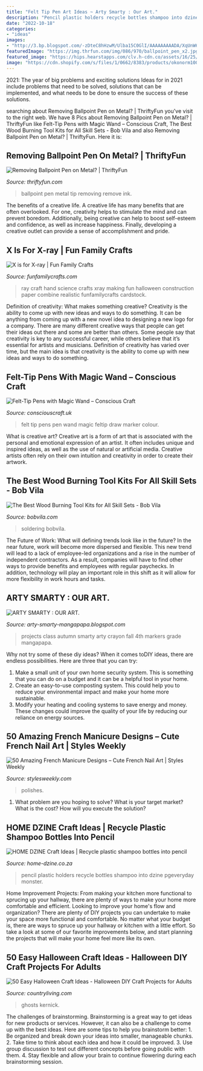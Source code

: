 ```yaml
---
title: "Felt Tip Pen Art Ideas ~ Arty Smarty : Our Art."
description: "Pencil plastic holders recycle bottles shampoo into dzine pgeveryday monster"
date: "2022-10-18"
categories:
- "ideas"
images:
- "http://3.bp.blogspot.com/-zDteC8hHzwM/Ulba15C0GlI/AAAAAAAAADA/XqUnW6nZlL4/s1600/P1020022.JPG"
featuredImage: "https://img.thrfun.com/img/086/970/ballpoint_pen_x2.jpg"
featured_image: "https://hips.hearstapps.com/clv.h-cdn.co/assets/16/25/1466820987-clx1010099a.jpg?crop=1.0xw:1xh;center,top&amp;resize=768:*"
image: "https://cdn.shopify.com/s/files/1/0662/8383/products/okonorm1001_1.jpg?v=1423866732"
---
```



2021: The year of big problems and exciting solutions
Ideas for in 2021 include problems that need to be solved, solutions that can be implemented, and what needs to be done to ensure the success of these solutions.

	

		
searching about Removing Ballpoint Pen on Metal? | ThriftyFun you've visit to the right web. We have 8 Pics about Removing Ballpoint Pen on Metal? | ThriftyFun like Felt-Tip Pens with Magic Wand – Conscious Craft, The Best Wood Burning Tool Kits for All Skill Sets - Bob Vila and also Removing Ballpoint Pen on Metal? | ThriftyFun. Here it is:
		
    
## Removing Ballpoint Pen On Metal? | ThriftyFun

<img loading=lazy src="https://img.thrfun.com/img/086/970/ballpoint_pen_x2.jpg" onerror="this.onerror=null;this.src='https://tse4.mm.bing.net/th?id=OIP.sIC3ae0_zUypW1Wdl-dTcgHaFM&amp;pid=15.1';" alt="Removing Ballpoint Pen on Metal? | ThriftyFun">

_Source: thriftyfun.com_

>ballpoint pen metal tip removing remove ink. 

	

The benefits of a creative life.
A creative life has many benefits that are often overlooked. For one, creativity helps to stimulate the mind and can prevent boredom. Additionally, being creative can help to boost self-esteem and confidence, as well as increase happiness. Finally, developing a creative outlet can provide a sense of accomplishment and pride.

    
## X Is For X-ray | Fun Family Crafts

<img loading=lazy src="https://funfamilycrafts.com/wp-content/uploads/2013/04/xray.jpg" onerror="this.onerror=null;this.src='https://tse4.mm.bing.net/th?id=OIP.JccfSQsQxs7abnPFL3cHAgHaJY&amp;pid=15.1';" alt="X is for X-ray | Fun Family Crafts">

_Source: funfamilycrafts.com_

>ray craft hand science crafts xray making fun halloween construction paper combine realistic funfamilycrafts cardstock. 

	

Definition of creativity: What makes something creative?
Creativity is the ability to come up with new ideas and ways to do something. It can be anything from coming up with a new novel idea to designing a new logo for a company. There are many different creative ways that people can get their ideas out there and some are better than others. Some people say that creativity is key to any successful career, while others believe that it’s essential for artists and musicians. Definition of creativity has varied over time, but the main idea is that creativity is the ability to come up with new ideas and ways to do something.

    
## Felt-Tip Pens With Magic Wand – Conscious Craft

<img loading=lazy src="https://cdn.shopify.com/s/files/1/0662/8383/products/okonorm1001_1.jpg?v=1423866732" onerror="this.onerror=null;this.src='https://tse2.mm.bing.net/th?id=OIP.nfqYnN3EdOfHQwrq509GoQHaHa&amp;pid=15.1';" alt="Felt-Tip Pens with Magic Wand – Conscious Craft">

_Source: consciouscraft.uk_

>felt tip pens pen wand magic feltip draw marker colour. 

	

What is creative art?
Creative art is a form of art that is associated with the personal and emotional expression of an artist. It often includes unique and inspired ideas, as well as the use of natural or artificial media. Creative artists often rely on their own intuition and creativity in order to create their artwork.

    
## The Best Wood Burning Tool Kits For All Skill Sets - Bob Vila

<img loading=lazy src="https://empire-s3-production.bobvila.com/articles/wp-content/uploads/2020/10/Best_Wood_Burning_Tool.jpg" onerror="this.onerror=null;this.src='https://tse2.mm.bing.net/th?id=OIP.nrOuYjIdWdxxFes3gAWKNAHaE8&amp;pid=15.1';" alt="The Best Wood Burning Tool Kits for All Skill Sets - Bob Vila">

_Source: bobvila.com_

>soldering bobvila. 

	

The Future of Work: What will defining trends look like in the future?
In the near future, work will become more dispersed and flexible. This new trend will lead to a lack of employee-led organizations and a rise in the number of independent contractors. As a result, companies will have to find other ways to provide benefits and employees with regular paychecks. In addition, technology will play an important role in this shift as it will allow for more flexibility in work hours and tasks.

    
## ARTY SMARTY : OUR ART.

<img loading=lazy src="http://3.bp.blogspot.com/-zDteC8hHzwM/Ulba15C0GlI/AAAAAAAAADA/XqUnW6nZlL4/s1600/P1020022.JPG" onerror="this.onerror=null;this.src='https://tse2.mm.bing.net/th?id=OIP.fQPOc2FMF7TgGqhh2AsuAAHaFj&amp;pid=15.1';" alt="ARTY SMARTY : OUR ART.">

_Source: arty-smarty-mangapapa.blogspot.com_

>projects class autumn smarty arty crayon fall 4th markers grade mangapapa. 

	

Why not try some of these diy ideas?
When it comes toDIY ideas, there are endless possibilities. Here are three that you can try: 
1) Make a small unit of your own home security system. This is something that you can do on a budget and it can be a helpful tool in your home.
2) Create an easy-to-use composting system. This could help you to reduce your environmental impact and make your home more sustainable.
3) Modify your heating and cooling systems to save energy and money. These changes could improve the quality of your life by reducing our reliance on energy sources.

    
## 50 Amazing French Manicure Designs – Cute French Nail Art | Styles Weekly

<img loading=lazy src="http://stylesweekly.com/wp-content/uploads/2016/12/amazing-french-manicure-designs-cute-french-nail-polishes-5.jpg" onerror="this.onerror=null;this.src='https://tse3.mm.bing.net/th?id=OIP.azw1lSsjctnz9qsj57TzawHaJ3&amp;pid=15.1';" alt="50 Amazing French Manicure Designs – Cute French Nail Art | Styles Weekly">

_Source: stylesweekly.com_

>polishes. 

	

1. What problem are you hoping to solve? What is your target market? What is the cost? How will you execute the solution?

    
## HOME DZINE Craft Ideas | Recycle Plastic Shampoo Bottles Into Pencil

<img loading=lazy src="https://www.home-dzine.co.za/2015/sep/60.jpg" onerror="this.onerror=null;this.src='https://tse2.mm.bing.net/th?id=OIP.7vDJEJDgrPsU84eWbAZt_AHaGi&amp;pid=15.1';" alt="HOME DZINE Craft Ideas | Recycle plastic shampoo bottles into pencil">

_Source: home-dzine.co.za_

>pencil plastic holders recycle bottles shampoo into dzine pgeveryday monster. 

	

Home Improvement Projects: From making your kitchen more functional to sprucing up your hallway, there are plenty of ways to make your home more comfortable and efficient.
Looking to improve your home's flow and organization? There are plenty of DIY projects you can undertake to make your space more functional and comfortable. No matter what your budget is, there are ways to spruce up your hallway or kitchen with a little effort. So take a look at some of our favorite improvements below, and start planning the projects that will make your home feel more like its own.

    
## 50 Easy Halloween Craft Ideas - Halloween DIY Craft Projects For Adults

<img loading=lazy src="https://hips.hearstapps.com/clv.h-cdn.co/assets/16/25/1466820987-clx1010099a.jpg?crop=1.0xw:1xh;center,top&amp;resize=768:*" onerror="this.onerror=null;this.src='https://tse1.mm.bing.net/th?id=OIP.vX9Ui0PpDok-2xCFiMx8XQHaLH&amp;pid=15.1';" alt="50 Easy Halloween Craft Ideas - Halloween DIY Craft Projects for Adults">

_Source: countryliving.com_

>ghosts kernick. 

	

The challenges of brainstorming.
Brainstorming is a great way to get ideas for new products or services. However, it can also be a challenge to come up with the best ideas. Here are some tips to help you brainstorm better: 1. Be organized and break down your ideas into smaller, manageable chunks. 2. Take time to think about each idea and how it could be improved. 3. Use group discussion to test out different concepts before going public with them. 4. Stay flexible and allow your brain to continue flowering during each brainstorming session.

